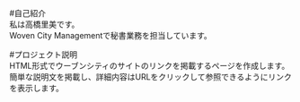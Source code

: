 #自己紹介  
私は高橋里美です。  
Woven City Managementで秘書業務を担当しています。  
  
#プロジェクト説明  
HTML形式でウーブンシティのサイトのリンクを掲載するページを作成します。  
簡単な説明文を掲載し、詳細内容はURLをクリックして参照できるようにリンクを表示します。
